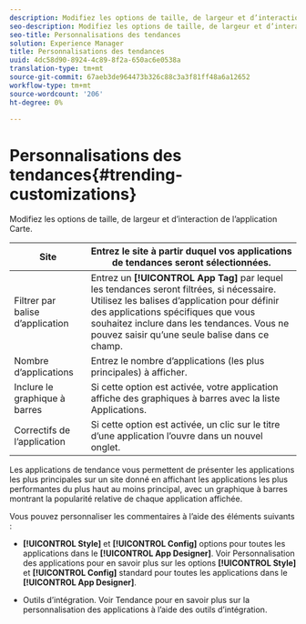 ```yaml
---
description: Modifiez les options de taille, de largeur et d’interaction de l’application Carte.
seo-description: Modifiez les options de taille, de largeur et d’interaction de l’application Carte.
seo-title: Personnalisations des tendances
solution: Experience Manager
title: Personnalisations des tendances
uuid: 4dc58d90-8924-4c89-8f2a-650ac6e0538a
translation-type: tm+mt
source-git-commit: 67aeb3de964473b326c88c3a3f81ff48a6a12652
workflow-type: tm+mt
source-wordcount: '206'
ht-degree: 0%

---
```



# Personnalisations des tendances{#trending-customizations}

Modifiez les options de taille, de largeur et d’interaction de l’application Carte.

| Site | Entrez le site à partir duquel vos applications de tendances seront sélectionnées. |
|---|---|
| Filtrer par balise d’application | Entrez un **[!UICONTROL App Tag]** par lequel les tendances seront filtrées, si nécessaire. Utilisez les balises d’application pour définir des applications spécifiques que vous souhaitez inclure dans les tendances. Vous ne pouvez saisir qu’une seule balise dans ce champ. |
| Nombre d’applications | Entrez le nombre d’applications (les plus principales) à afficher. |
| Inclure le graphique à barres | Si cette option est activée, votre application affiche des graphiques à barres avec la liste Applications. |
| Correctifs de l’application | Si cette option est activée, un clic sur le titre d’une application l’ouvre dans un nouvel onglet. |

Les applications de tendance vous permettent de présenter les applications les plus principales sur un site donné en affichant les applications les plus performantes du plus haut au moins principal, avec un graphique à barres montrant la popularité relative de chaque application affichée.

Vous pouvez personnaliser les commentaires à l’aide des éléments suivants :

* **[!UICONTROL Style]** et  **[!UICONTROL Config]** options pour toutes les applications dans le  **[!UICONTROL App Designer]**. Voir Personnalisation des applications pour en savoir plus sur les options **[!UICONTROL Style]** et **[!UICONTROL Config]** standard pour toutes les applications dans le **[!UICONTROL App Designer]**.

* Outils d’intégration. Voir Tendance pour en savoir plus sur la personnalisation des applications à l’aide des outils d’intégration.

